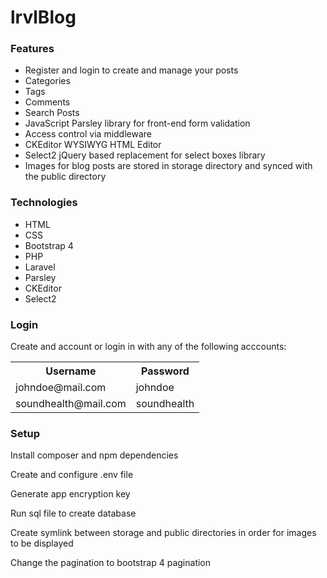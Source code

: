 # lrvlBlog


<h3>Features</h3>


<ul>
<li>Register and login to create and manage your posts</li>
<li>Categories</li>
<li>Tags</li>
<li>Comments</li>
<li>Search Posts</li>
<li>JavaScript Parsley library for front-end form validation</li>
<li>Access control via middleware</li>
<li>CKEditor WYSIWYG HTML Editor</li>
<li>Select2 jQuery based replacement for select boxes library</li>
<li>Images for blog posts are stored in storage directory and synced with the public directory</li>
</ul>



<h3>Technologies</h3>


<ul>
<li>HTML</li>
<li>CSS</li>
<li>Bootstrap 4</li>
<li>PHP</li>
<li>Laravel</li>
<li>Parsley</li>
<li>CKEditor</li>
<li>Select2</li>
</ul>



<h3>Login</h3>

Create and account or login in with any of the following acccounts:

<table>
<tr>
  <th>Username</th>
  <th>Password</th>
</tr>
<tr>
  <td>johndoe@mail.com</td>
  <td>johndoe</td>
</tr>
<tr>
  <td>soundhealth@mail.com</td>
  <td>soundhealth</td>
 </tr>
</table>


<h3>Setup</h3>

<p>Install composer and npm dependencies</p>
<p>Create and configure .env file</p>
<p>Generate app encryption key</p>
<p>Run sql file to create database</p>
<p>Create symlink between storage and public directories in order for images to be displayed</p>
<p>Change the pagination to bootstrap 4 pagination</p>